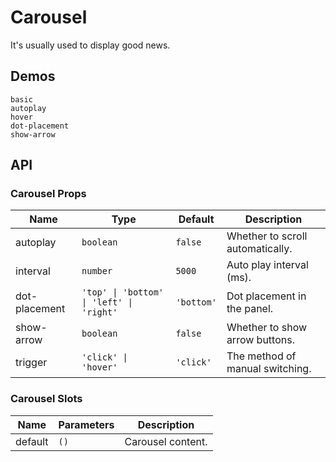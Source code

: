 # Carousel

It's usually used to display good news.

## Demos

```demo
basic
autoplay
hover
dot-placement
show-arrow
```

## API

### Carousel Props

| Name | Type | Default | Description |
| --- | --- | --- | --- |
| autoplay | `boolean` | `false` | Whether to scroll automatically. |
| interval | `number` | `5000` | Auto play interval (ms). |
| dot-placement | `'top' \| 'bottom' \| 'left' \| 'right'` | `'bottom'` | Dot placement in the panel. |
| show-arrow | `boolean` | `false` | Whether to show arrow buttons. |
| trigger | `'click' \| 'hover'` | `'click'` | The method of manual switching. |

### Carousel Slots

| Name    | Parameters | Description       |
| ------- | ---------- | ----------------- |
| default | `()`       | Carousel content. |
